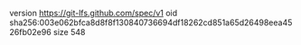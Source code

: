 version https://git-lfs.github.com/spec/v1
oid sha256:003e062bfca8d8f8f130840736694df18262cd851a65d26498eea4526fb02e96
size 548
